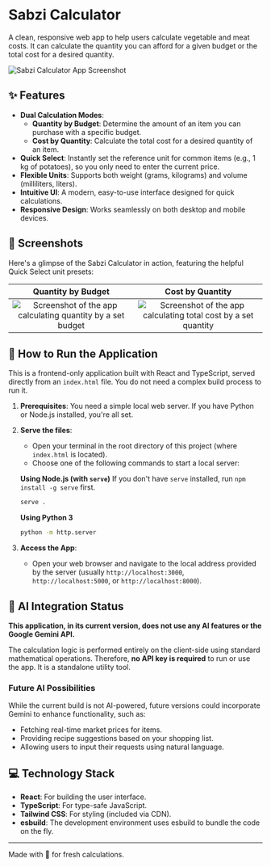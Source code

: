 # Sabzi Calculator

A clean, responsive web app to help users calculate vegetable and meat costs. It can calculate the quantity you can afford for a given budget or the total cost for a desired quantity.

![Sabzi Calculator App Screenshot](https://github.com/user-attachments/assets/d2cb2a71-8c72-491a-9e66-0f770ce757f7)

## ✨ Features

- **Dual Calculation Modes**:
    - **Quantity by Budget**: Determine the amount of an item you can purchase with a specific budget.
    - **Cost by Quantity**: Calculate the total cost for a desired quantity of an item.
- **Quick Select**: Instantly set the reference unit for common items (e.g., 1 kg of potatoes), so you only need to enter the current price.
- **Flexible Units**: Supports both weight (grams, kilograms) and volume (milliliters, liters).
- **Intuitive UI**: A modern, easy-to-use interface designed for quick calculations.
- **Responsive Design**: Works seamlessly on both desktop and mobile devices.

## 📸 Screenshots

Here's a glimpse of the Sabzi Calculator in action, featuring the helpful Quick Select unit presets:

| Quantity by Budget | Cost by Quantity |
| :---: | :---: |
| ![Screenshot of the app calculating quantity by a set budget](https://github.com/user-attachments/assets/61164bd1-cbdc-44bd-867e-c05a3fcfe27c) | ![Screenshot of the app calculating total cost by a set quantity](https://github.com/user-attachments/assets/cf0ec6c8-ef90-4565-8c9d-a4b973b05678) |


## 🚀 How to Run the Application

This is a frontend-only application built with React and TypeScript, served directly from an `index.html` file. You do not need a complex build process to run it.

1.  **Prerequisites**: You need a simple local web server. If you have Python or Node.js installed, you're all set.

2.  **Serve the files**:
    - Open your terminal in the root directory of this project (where `index.html` is located).
    - Choose one of the following commands to start a local server:

    **Using Node.js (with `serve`)**
    If you don't have `serve` installed, run `npm install -g serve` first.
    ```bash
    serve .
    ```

    **Using Python 3**
    ```bash
    python -m http.server
    ```

3.  **Access the App**:
    - Open your web browser and navigate to the local address provided by the server (usually `http://localhost:3000`, `http://localhost:5000`, or `http://localhost:8000`).

## 🤖 AI Integration Status

**This application, in its current version, does not use any AI features or the Google Gemini API.**

The calculation logic is performed entirely on the client-side using standard mathematical operations. Therefore, **no API key is required** to run or use the app. It is a standalone utility tool.

### Future AI Possibilities

While the current build is not AI-powered, future versions could incorporate Gemini to enhance functionality, such as:
- Fetching real-time market prices for items.
- Providing recipe suggestions based on your shopping list.
- Allowing users to input their requests using natural language.

## 💻 Technology Stack

- **React**: For building the user interface.
- **TypeScript**: For type-safe JavaScript.
- **Tailwind CSS**: For styling (included via CDN).
- **esbuild**: The development environment uses esbuild to bundle the code on the fly.

---

Made with 💚 for fresh calculations.